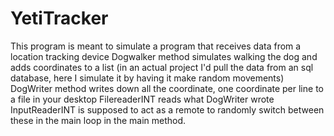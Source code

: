 # YetiTracker
This program is meant to simulate a program that receives data from a location tracking device
Dogwalker method simulates walking the dog and adds coordinates to a list (in an actual project I'd pull the data from an sql database, here I simulate it by having it make random movements)
DogWriter method writes down all the coordinate, one coordinate per line to a file in your desktop 
FilereaderINT reads what DogWriter wrote
InputReaderINT is supposed to act as a remote to randomly switch between these in the main loop in the main method.
